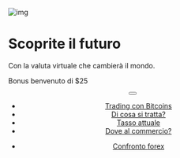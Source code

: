 <div class="jumbotron" markdown="1">

![img]({{img-url}}bitcoin.png)

# Scoprite il futuro

Con la valuta virtuale che cambierà il mondo.

Bonus benvenuto di $25

</div>
<header class="navbar navbar-static-top navbar-inverse navbar-sticky" id="top" role="banner">
  <div class="container">
    <div class="navbar-header">
      <button class="navbar-toggle collapsed" type="button" data-toggle="collapse" data-target=".navbar-collapse">
        <span class="icon-bar"></span>
        <span class="icon-bar"></span>
        <span class="icon-bar"></span>
      </button>
    </div>
    <nav class="navbar-collapse collapse" role="navigation" style="height: 1px;" id="scrollpsy">
      <ul class="nav navbar-nav">
        <li class="active">
          <a href="#top">Trading con Bitcoins</a>
        </li>
        <li>
          <a href="#section-1">Di cosa si tratta?</a>
        </li>
        <li>
          <a href="#section-2">Tasso attuale </a>
        </li>
        <li>
          <a href="#section-3">Dove al commercio?</a>
        </li>
      </ul>
      <ul class="nav navbar-nav navbar-right">
        <li>
          <a href="{{url}}">Confronto <i class="fa fa-bar-chart-o"></i> forex</a>
        </li>
      </ul>
    </nav>
  </div>
</header>